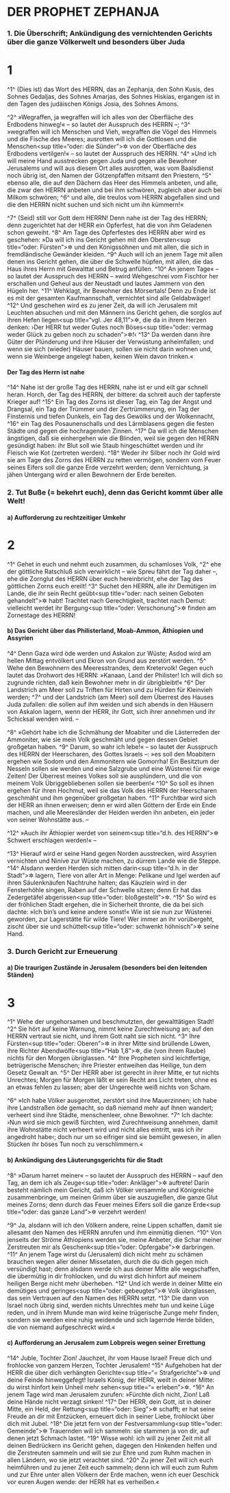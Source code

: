 # DER PROPHET ZEPHANJA

### 1. Die Überschrift; Ankündigung des vernichtenden Gerichts über die ganze Völkerwelt und besonders über Juda

# 1
^1^ (Dies ist) das Wort des HERRN, das an Zephanja, den Sohn Kusis, des Sohnes Gedaljas, des Sohnes Amarjas, des Sohnes Hiskias, ergangen ist in den Tagen des judäischen Königs Josia, des Sohnes Amons.

^2^ »Wegraffen, ja wegraffen will ich alles von der Oberfläche des Erdbodens hinweg!« – so lautet der Ausspruch des HERRN –;
^3^ »wegraffen will ich Menschen und Vieh, wegraffen die Vögel des Himmels und die Fische des Meeres; ausrotten will ich die Gottlosen und die Menschen<sup title=“oder: die Sünder”>&#x2732;</sup> von der Oberfläche des Erdbodens vertilgen!« – so lautet der Ausspruch des HERRN.
^4^ »Und ich will meine Hand ausstrecken gegen Juda und gegen alle Bewohner Jerusalems und will aus diesem Ort alles ausrotten, was vom Baalsdienst noch übrig ist, den Namen der Götzenpfaffen mitsamt den Priestern,
^5^ ebenso alle, die auf den Dächern das Heer des Himmels anbeten, und alle, die zwar den HERRN anbeten und bei ihm schwören, zugleich aber auch bei Milkom schwören;
^6^ und alle, die treulos vom HERRN abgefallen sind und die den HERRN nicht suchen und sich nicht um ihn kümmern!«

^7^ (Seid) still vor Gott dem HERRN! Denn nahe ist der Tag des HERRN; denn zugerichtet hat der HERR ein Opferfest, hat die von ihm Geladenen schon geweiht.
^8^ Am Tage des Opferfestes des HERRN aber wird es geschehen: »Da will ich ins Gericht gehen mit den Obersten<sup title=“oder: Fürsten”>&#x2732;</sup> und den Königssöhnen und mit allen, die sich in fremdländische Gewänder kleiden.
^9^ Auch will ich an jenem Tage mit allen denen ins Gericht gehen, die über die Schwelle hüpfen, mit allen, die das Haus ihres Herrn mit Gewalttat und Betrug anfüllen.
^10^ An jenem Tage« – so lautet der Ausspruch des HERRN – »wird Wehgeschrei vom Fischtor her erschallen und Geheul aus der Neustadt und lautes Jammern von den Hügeln her.
^11^ Wehklagt, ihr Bewohner des Mörsertals! Denn zu Ende ist es mit der gesamten Kaufmannschaft, vernichtet sind alle Geldabwäger!
^12^ Und geschehen wird es zu jener Zeit, da will ich Jerusalem mit Leuchten absuchen und mit den Männern ins Gericht gehen, die sorglos auf ihren Hefen liegen<sup title=“vgl. Jer 48,11”>&#x2732;</sup>, die da in ihrem Herzen denken: ›Der HERR tut weder Gutes noch Böses<sup title=“oder: vermag weder Glück zu geben noch zu schaden”>&#x2732;</sup>!‹
^13^ Da werden dann ihre Güter der Plünderung und ihre Häuser der Verwüstung anheimfallen; und wenn sie sich (wieder) Häuser bauen, sollen sie nicht darin wohnen und, wenn sie Weinberge angelegt haben, keinen Wein davon trinken.«

#### Der Tag des Herrn ist nahe

^14^ Nahe ist der große Tag des HERRN, nahe ist er und eilt gar schnell heran. Horch, der Tag des HERRN, der bittere: da schreit auch der tapferste Krieger auf!
^15^ Ein Tag des Zorns ist dieser Tag, ein Tag der Angst und Drangsal, ein Tag der Trümmer und der Zertrümmerung, ein Tag der Finsternis und tiefen Dunkels, ein Tag des Gewölks und der Wolkennacht,
^16^ ein Tag des Posaunenschalls und des Lärmblasens gegen die festen Städte und gegen die hochragenden Zinnen.
^17^ Da will ich die Menschen ängstigen, daß sie einhergehen wie die Blinden, weil sie gegen den HERRN gesündigt haben: ihr Blut soll wie Staub hingeschüttet werden und ihr Fleisch wie Kot (zertreten werden).
^18^ Weder ihr Silber noch ihr Gold wird sie am Tage des Zorns des HERRN zu retten vermögen, sondern vom Feuer seines Eifers soll die ganze Erde verzehrt werden; denn Vernichtung, ja jähen Untergang wird er allen Bewohnern der Erde bereiten.

### 2. Tut Buße (= bekehrt euch), denn das Gericht kommt über alle Welt!

#### a) Aufforderung zu rechtzeitiger Umkehr

# 2
^1^ Gehet in euch und nehmt euch zusammen, du schamloses Volk,
^2^ ehe der göttliche Ratschluß sich verwirklicht – wie Spreu fährt der Tag daher –, ehe die Zornglut des HERRN über euch hereinbricht, ehe der Tag des göttlichen Zorns euch ereilt!
^3^ Suchet den HERRN, alle ihr Demütigen im Lande, die ihr sein Recht geübt<sup title=“oder: nach seinen Geboten gehandelt”>&#x2732;</sup> habt! Trachtet nach Gerechtigkeit, trachtet nach Demut: vielleicht werdet ihr Bergung<sup title=“oder: Verschonung”>&#x2732;</sup> finden am Zornestage des HERRN!

#### b) Das Gericht über das Philisterland, Moab-Ammon, Äthiopien und Assyrien

^4^ Denn Gaza wird öde werden und Askalon zur Wüste; Asdod wird am hellen Mittag entvölkert und Ekron von Grund aus zerstört werden.
^5^ Wehe den Bewohnern des Meeresstrandes, dem Kretervolk! Gegen euch lautet das Drohwort des HERRN: »Kanaan, Land der Philister! Ich will dich so zugrunde richten, daß kein Bewohner mehr in dir übrigbleibt!«
^6^ Der Landstrich am Meer soll zu Triften für Hirten und zu Hürden für Kleinvieh werden;
^7^ und der Landstrich (am Meer) soll dem Überrest des Hauses Juda zufallen: die sollen auf ihm weiden und sich abends in den Häusern von Askalon lagern, wenn der HERR, ihr Gott, sich ihrer annehmen und ihr Schicksal wenden wird. –

^8^ »Gehört habe ich die Schmähung der Moabiter und die Lästerreden der Ammoniter, wie sie mein Volk geschmäht und gegen dessen Gebiet großgetan haben.
^9^ Darum, so wahr ich lebe!« – so lautet der Ausspruch des HERRN der Heerscharen, des Gottes Israels –: »es soll den Moabitern ergehen wie Sodom und den Ammonitern wie Gomorrha! Ein Besitztum der Nesseln sollen sie werden und eine Salzgrube und eine Wüstenei für ewige Zeiten! Der Überrest meines Volkes soll sie ausplündern, und die von meinem Volk Übriggebliebenen sollen sie beerben!«
^10^ So soll es ihnen ergehen für ihren Hochmut, weil sie das Volk des HERRN der Heerscharen geschmäht und ihm gegenüber großgetan haben.
^11^ Furchtbar wird sich der HERR an ihnen erweisen; denn er wird allen Göttern der Erde ein Ende machen, und alle Meeresländer der Heiden werden ihn anbeten, ein jeder von seiner Wohnstätte aus. –

^12^ »Auch ihr Äthiopier werdet von seinem<sup title=“d.h. des HERRN”>&#x2732;</sup> Schwert erschlagen werden!« –

^13^ Hierauf wird er seine Hand gegen Norden ausstrecken, wird Assyrien vernichten und Ninive zur Wüste machen, zu dürrem Lande wie die Steppe.
^14^ Alsdann werden Herden sich mitten darin<sup title=“d.h. in der Stadt”>&#x2732;</sup> lagern, Tiere von aller Art in Menge: Pelikane und Igel werden auf ihren Säulenknäufen Nachtruhe halten; das Käuzlein wird in der Fensterhöhle singen, Raben auf der Schwelle sitzen; denn Er hat das Zedergetäfel abgerissen<sup title=“oder: bloßgestellt”>&#x2732;</sup>.
^15^ So wird es der fröhlichen Stadt ergehen, die in Sicherheit thronte, die da bei sich dachte: »Ich bin’s und keine andere sonst!« Wie ist sie nun zur Wüstenei geworden, zur Lagerstätte für wilde Tiere! Wer immer an ihr vorübergeht, zischt über sie und schüttelt<sup title=“oder: schwenkt höhnisch”>&#x2732;</sup> seine Hand.

### 3. Durch Gericht zur Erneuerung

#### a) Die traurigen Zustände in Jerusalem (besonders bei den leitenden Ständen)

# 3
^1^ Wehe der ungehorsamen und beschmutzten, der gewalttätigen Stadt!
^2^ Sie hört auf keine Warnung, nimmt keine Zurechtweisung an; auf den HERRN vertraut sie nicht, und ihrem Gott naht sie sich nicht.
^3^ Ihre Fürsten<sup title=“oder: Oberen”>&#x2732;</sup> in ihrer Mitte sind brüllende Löwen, ihre Richter Abendwölfe<sup title=“Hab 1,8”>&#x2732;</sup>, die (von ihrem Raube) nichts für den Morgen übriglassen.
^4^ Ihre Propheten sind leichtfertige, betrügerische Menschen; ihre Priester entweihen das Heilige, tun dem Gesetz Gewalt an.
^5^ Der HERR aber ist gerecht in ihrer Mitte, er tut nichts Unrechtes; Morgen für Morgen läßt er sein Recht ans Licht treten, ohne es an etwas fehlen zu lassen; aber der Ungerechte weiß nichts von Scham.

^6^ »Ich habe Völker ausgerottet, zerstört sind ihre Mauerzinnen; ich habe ihre Landstraßen öde gemacht, so daß niemand mehr auf ihnen wandert; verheert sind ihre Städte, menschenleer, ohne Bewohner.
^7^ Ich dachte: ›Nun wird sie mich gewiß fürchten, wird Zurechtweisung annehmen, damit ihre Wohnstätte nicht verheert wird und nicht alles eintritt, was ich ihr angedroht habe‹; doch nur um so eifriger sind sie bemüht gewesen, in allen Stücken ihr böses Tun noch zu verschlimmern.«

#### b) Ankündigung des Läuterungsgerichts für die Stadt

^8^ »Darum harret meiner« – so lautet der Ausspruch des HERRN – »auf den Tag, an dem ich als Zeuge<sup title=“oder: Ankläger”>&#x2732;</sup> auftrete! Darin besteht nämlich mein Gericht, daß ich Völker versammle und Königreiche zusammenbringe, um meinen Grimm über sie auszugießen, die ganze Glut meines Zorns; denn durch das Feuer meines Eifers soll die ganze Erde<sup title=“oder: das ganze Land”>&#x2732;</sup> verzehrt werden!

^9^ Ja, alsdann will ich den Völkern andere, reine Lippen schaffen, damit sie allesamt den Namen des HERRN anrufen und ihm einmütig dienen.
^10^ Von jenseits der Ströme Äthiopiens werden sie, meine Anbeter, die Schar meiner Zerstreuten mir als Geschenk<sup title=“oder: Opfergabe”>&#x2732;</sup> darbringen.
^11^ An jenem Tage wirst du (Jerusalem) dich nicht mehr zu schämen brauchen wegen aller deiner Missetaten, durch die du dich gegen mich versündigt hast; denn alsdann werde ich aus deiner Mitte alle wegschaffen, die übermütig in dir frohlocken, und du wirst dich hinfort auf meinem heiligen Berge nicht mehr überheben.
^12^ Und ich werde in deiner Mitte ein demütiges und geringes<sup title=“oder: gebeugtes”>&#x2732;</sup> Volk übriglassen, das sein Vertrauen auf den Namen des HERRN setzt.
^13^ Die dann von Israel noch übrig sind, werden nichts Unrechtes mehr tun und keine Lüge reden, und in ihrem Munde man wird keine trügerische Zunge mehr finden, sondern sie werden eine ruhig weidende und sich lagernde Herde bilden, die von niemand aufgeschreckt wird.«

#### c) Aufforderung an Jerusalem zum Lobpreis wegen seiner Errettung

^14^ Juble, Tochter Zion! Jauchzet, ihr vom Hause Israel! Freue dich und frohlocke von ganzem Herzen, Tochter Jerusalem!
^15^ Aufgehoben hat der HERR die über dich verhängten Gerichte<sup title=“= Strafgerichte”>&#x2732;</sup> und deine Feinde hinweggefegt! Israels König, der HERR, weilt in deiner Mitte: du wirst hinfort kein Unheil mehr sehen<sup title=“= erleben”>&#x2732;</sup>.
^16^ An jenem Tage wird man Jerusalem zurufen: »Fürchte dich nicht, Zion! Laß deine Hände nicht verzagt sinken!
^17^ Der HERR, dein Gott, ist in deiner Mitte, ein Held, der Rettung<sup title=“oder: Sieg”>&#x2732;</sup> schafft; er hat seine Freude an dir mit Entzücken, erneuert dich in seiner Liebe, frohlockt über dich mit Jubel.
^18^ Die jetzt fern von der Festversammlung<sup title=“oder: Gemeinde”>&#x2732;</sup> Trauernden will ich sammeln: sie stammen ja von dir, auf denen jetzt Schmach lastet.
^19^ Wisse wohl: ich will zu jener Zeit mit all deinen Bedrückern ins Gericht gehen, dagegen den Hinkenden helfen und die Zerstreuten sammeln und will sie zur Ehre und zum Ruhm machen in allen Ländern, wo sie jetzt verachtet sind.
^20^ Zu jener Zeit will ich euch heimführen und zu jener Zeit euch sammeln; denn ich will euch zum Ruhm und zur Ehre unter allen Völkern der Erde machen, wenn ich euer Geschick vor euren Augen wende: der HERR hat es verheißen.«